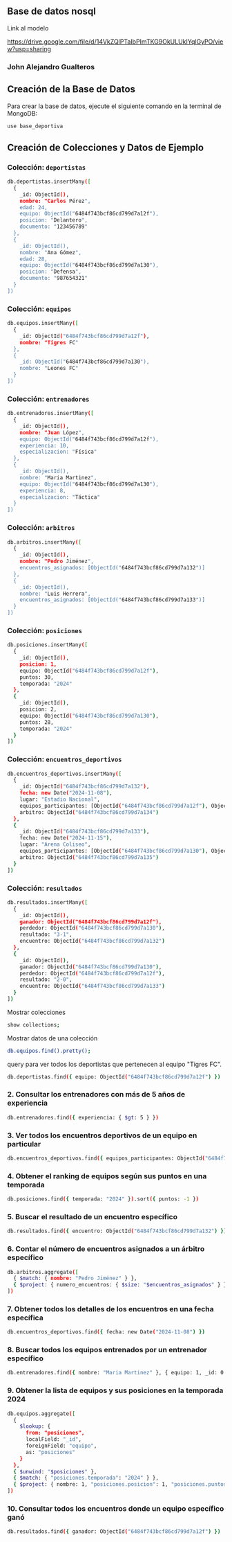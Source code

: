 ## Base de datos nosql



Link al modelo

https://drive.google.com/file/d/14VkZQlPTaIbPImTKG9OkULUkIYqlGyPO/view?usp=sharing

### John Alejandro Gualteros

## Creación de la Base de Datos

Para crear la base de datos, ejecute el siguiente comando en la terminal de MongoDB:

```bash
use base_deportiva
```

## Creación de Colecciones y Datos de Ejemplo

### Colección: `deportistas`

```bash
db.deportistas.insertMany([
  {
    _id: ObjectId(),
    nombre: "Carlos Pérez",
    edad: 24,
    equipo: ObjectId("6484f743bcf86cd799d7a12f"),
    posicion: "Delantero",
    documento: "123456789"
  },
  {
    _id: ObjectId(),
    nombre: "Ana Gómez",
    edad: 28,
    equipo: ObjectId("6484f743bcf86cd799d7a130"),
    posicion: "Defensa",
    documento: "987654321"
  }
])
```

### Colección: `equipos`

```bash
db.equipos.insertMany([
  {
    _id: ObjectId("6484f743bcf86cd799d7a12f"),
    nombre: "Tigres FC"
  },
  {
    _id: ObjectId("6484f743bcf86cd799d7a130"),
    nombre: "Leones FC"
  }
])
```

### Colección: `entrenadores`

```bash
db.entrenadores.insertMany([
  {
    _id: ObjectId(),
    nombre: "Juan López",
    equipo: ObjectId("6484f743bcf86cd799d7a12f"),
    experiencia: 10,
    especializacion: "Física"
  },
  {
    _id: ObjectId(),
    nombre: "Maria Martinez",
    equipo: ObjectId("6484f743bcf86cd799d7a130"),
    experiencia: 8,
    especializacion: "Táctica"
  }
])
```

### Colección: `arbitros`

```bash
db.arbitros.insertMany([
  {
    _id: ObjectId(),
    nombre: "Pedro Jiménez",
    encuentros_asignados: [ObjectId("6484f743bcf86cd799d7a132")]
  },
  {
    _id: ObjectId(),
    nombre: "Luis Herrera",
    encuentros_asignados: [ObjectId("6484f743bcf86cd799d7a133")]
  }
])
```

### Colección: `posiciones`

```bash
db.posiciones.insertMany([
  {
    _id: ObjectId(),
    posicion: 1,
    equipo: ObjectId("6484f743bcf86cd799d7a12f"),
    puntos: 30,
    temporada: "2024"
  },
  {
    _id: ObjectId(),
    posicion: 2,
    equipo: ObjectId("6484f743bcf86cd799d7a130"),
    puntos: 28,
    temporada: "2024"
  }
])
```

### Colección: `encuentros_deportivos`

```bash
db.encuentros_deportivos.insertMany([
  {
    _id: ObjectId("6484f743bcf86cd799d7a132"),
    fecha: new Date("2024-11-08"),
    lugar: "Estadio Nacional",
    equipos_participantes: [ObjectId("6484f743bcf86cd799d7a12f"), ObjectId("6484f743bcf86cd799d7a130")],
    arbitro: ObjectId("6484f743bcf86cd799d7a134")
  },
  {
    _id: ObjectId("6484f743bcf86cd799d7a133"),
    fecha: new Date("2024-11-15"),
    lugar: "Arena Coliseo",
    equipos_participantes: [ObjectId("6484f743bcf86cd799d7a130"), ObjectId("6484f743bcf86cd799d7a12f")],
    arbitro: ObjectId("6484f743bcf86cd799d7a135")
  }
])
```

### Colección: `resultados`

```bash
db.resultados.insertMany([
  {
    _id: ObjectId(),
    ganador: ObjectId("6484f743bcf86cd799d7a12f"),
    perdedor: ObjectId("6484f743bcf86cd799d7a130"),
    resultado: "3-1",
    encuentro: ObjectId("6484f743bcf86cd799d7a132")
  },
  {
    _id: ObjectId(),
    ganador: ObjectId("6484f743bcf86cd799d7a130"),
    perdedor: ObjectId("6484f743bcf86cd799d7a12f"),
    resultado: "2-0",
    encuentro: ObjectId("6484f743bcf86cd799d7a133")
  }
])
```

Mostrar colecciones

```bash
show collections;
```

Mostrar datos de una colección

```bash
db.equipos.find().pretty();
```

query para ver todos los deportistas que pertenecen al equipo "Tigres FC".

```bash
db.deportistas.find({ equipo: ObjectId("6484f743bcf86cd799d7a12f") })
```

### 2. Consultar los entrenadores con más de 5 años de experiencia

```bash
db.entrenadores.find({ experiencia: { $gt: 5 } })
```

### 3. Ver todos los encuentros deportivos de un equipo en particular

```bash
db.encuentros_deportivos.find({ equipos_participantes: ObjectId("6484f743bcf86cd799d7a130") })
```

### 4. Obtener el ranking de equipos según sus puntos en una temporada

```bash
db.posiciones.find({ temporada: "2024" }).sort({ puntos: -1 })
```

### 5. Buscar el resultado de un encuentro específico

```bash
db.resultados.find({ encuentro: ObjectId("6484f743bcf86cd799d7a132") })
```

### 6. Contar el número de encuentros asignados a un árbitro específico

```bash
db.arbitros.aggregate([
  { $match: { nombre: "Pedro Jiménez" } },
  { $project: { numero_encuentros: { $size: "$encuentros_asignados" } } }
])
```

### 7. Obtener todos los detalles de los encuentros en una fecha específica

```bash
db.encuentros_deportivos.find({ fecha: new Date("2024-11-08") })
```

### 8. Buscar todos los equipos entrenados por un entrenador específico

```bash
db.entrenadores.find({ nombre: "Maria Martinez" }, { equipo: 1, _id: 0 })
```

### 9. Obtener la lista de equipos y sus posiciones en la temporada 2024

```bash
db.equipos.aggregate([
  {
    $lookup: {
      from: "posiciones",
      localField: "_id",
      foreignField: "equipo",
      as: "posiciones"
    }
  },
  { $unwind: "$posiciones" },
  { $match: { "posiciones.temporada": "2024" } },
  { $project: { nombre: 1, "posiciones.posicion": 1, "posiciones.puntos": 1 } }
])
```

### 10. Consultar todos los encuentros donde un equipo específico ganó

```bash
db.resultados.find({ ganador: ObjectId("6484f743bcf86cd799d7a12f") })
